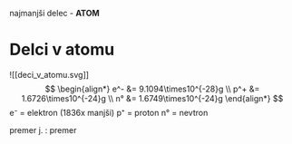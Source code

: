 najmanjši delec - **ATOM**

# Delci v atomu
![[deci_v_atomu.svg]]
$$
\begin{align*}
e^- &= 9.1094\times10^{-28}g \\
p^+ &= 1.6726\times10^{-24}g \\
n° &= 1.6749\times10^{-24}g
\end{align*}
$$
e⁻  = elektron (1836x manjši)
p⁺ = proton
n° = nevtron

premer j. : premer 
